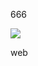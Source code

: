 666

![](https://img-prod-cms-rt-microsoft-com.akamaized.net/cms/api/am/imageFileData/RE4wyTt.png)

web

